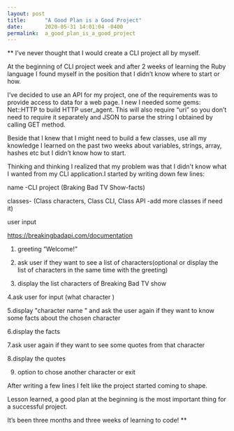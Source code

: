 ```yaml
---
layout: post
title:      "A Good Plan is a Good Project"
date:       2020-05-31 14:01:04 -0400
permalink:  a_good_plan_is_a_good_project
---
```



**     I’ve never thought that I would create a CLI project all by myself.

At the beginning of CLI project week and after 2 weeks of learning the Ruby language I found myself in the position that I didn’t know where to start or how.

 I’ve decided to use an API for my project, one of the requirements was to  provide access to data for a web page. I new I needed some gems:   Net::HTTP to build HTTP user_agent. This will also require “uri” so you don’t need to require it separately and JSON  to parse the string I obtained by calling GET method.
 
 Beside that I knew that I might need to build a few classes, use all my knowledge I learned  on the past two weeks about variables, strings, array, hashes etc but I didn’t know how to start.
 
 Thinking and thinking I realized that my problem was that I didn't know what I wanted from my CLI application.I started by writing down few lines:
 
 
 
 


name -CLI project (Braking Bad TV Show-facts)

classes- (Class characters, Class CLI, Class API -add more classes if need it)

user input

https://breakingbadapi.com/documentation

1. greeting “Welcome!”

2. ask user if they want to see a list of characters(optional or display the list of characters in the same time with the greeting)

3. display the list characters of Breaking Bad TV show
 
4.ask user for input (what character )

5.display "character name " and ask the user again if they want to know some facts about the chosen character 

6.display the facts 

7.ask user again if they want to see some quotes from that character
 
8.display the quotes 

9. option to chose another character or exit


After writing a few lines I felt like the project started coming to shape.

Lesson learned, a good plan at the beginning is the most important thing for a successful project.

It’s been three months and three weeks of learning to code!
**
